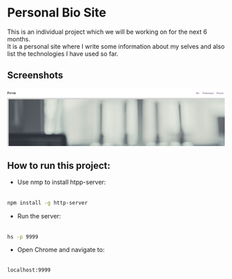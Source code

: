 # Personal Bio Site
This is an individual project which we will be working on for the next 6 months.  
It is a personal site where I write some information about my selves and also list the technologies I have used so far.


## Screenshots

![main page](./image/bio.jpg)


## How to run this project:

* Use nmp to install htpp-server:

```sh

npm install -g http-server

```
* Run the server:

```sh

hs -p 9999

```

* Open Chrome and navigate to:

```

localhost:9999

```
